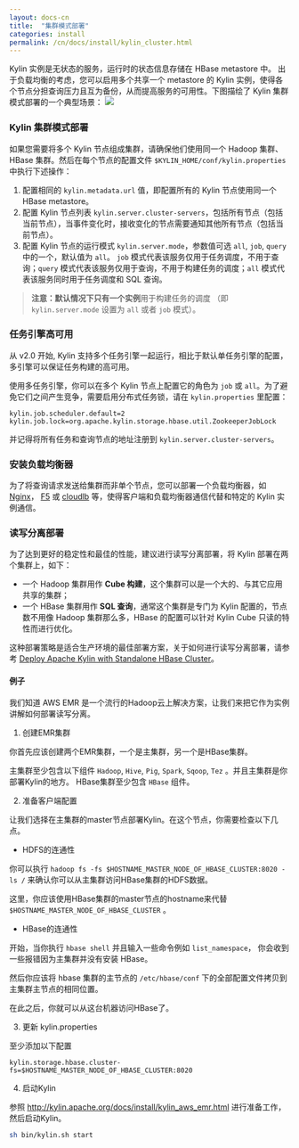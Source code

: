 ```yaml
---
layout: docs-cn
title:  "集群模式部署"
categories: install
permalink: /cn/docs/install/kylin_cluster.html
---
```


Kylin 实例是无状态的服务，运行时的状态信息存储在 HBase metastore 中。 出于负载均衡的考虑，您可以启用多个共享一个 metastore 的 Kylin 实例，使得各个节点分担查询压力且互为备份，从而提高服务的可用性。下图描绘了 Kylin 集群模式部署的一个典型场景：
![](/images/install/kylin_server_modes.png)



### Kylin 集群模式部署

如果您需要将多个 Kylin 节点组成集群，请确保他们使用同一个 Hadoop 集群、HBase 集群。然后在每个节点的配置文件 `$KYLIN_HOME/conf/kylin.properties` 中执行下述操作：

1. 配置相同的 `kylin.metadata.url` 值，即配置所有的 Kylin 节点使用同一个 HBase metastore。
2. 配置 Kylin 节点列表 `kylin.server.cluster-servers`，包括所有节点（包括当前节点），当事件变化时，接收变化的节点需要通知其他所有节点（包括当前节点）。
3. 配置 Kylin 节点的运行模式 `kylin.server.mode`，参数值可选 `all`, `job`, `query` 中的一个，默认值为 `all`。
`job` 模式代表该服务仅用于任务调度，不用于查询；`query` 模式代表该服务仅用于查询，不用于构建任务的调度；`all` 模式代表该服务同时用于任务调度和 SQL 查询。

> **注意：**默认情况下只有**一个实例**用于构建任务的调度 （即 `kylin.server.mode` 设置为 `all` 或者 `job` 模式）。



### 任务引擎高可用

从 v2.0 开始, Kylin 支持多个任务引擎一起运行，相比于默认单任务引擎的配置，多引擎可以保证任务构建的高可用。

使用多任务引擎，你可以在多个 Kylin 节点上配置它的角色为 `job` 或 `all`。为了避免它们之间产生竞争，需要启用分布式任务锁，请在 `kylin.properties` 里配置：

```properties
kylin.job.scheduler.default=2
kylin.job.lock=org.apache.kylin.storage.hbase.util.ZookeeperJobLock
```
并记得将所有任务和查询节点的地址注册到 `kylin.server.cluster-servers`。



### 安装负载均衡器

为了将查询请求发送给集群而非单个节点，您可以部署一个负载均衡器，如 [Nginx](http://nginx.org/en/)， [F5](https://www.f5.com/) 或 [cloudlb](https://rubygems.org/gems/cloudlb/) 等，使得客户端和负载均衡器通信代替和特定的 Kylin 实例通信。



### 读写分离部署

为了达到更好的稳定性和最佳的性能，建议进行读写分离部署，将 Kylin 部署在两个集群上，如下：

* 一个 Hadoop 集群用作 **Cube 构建**，这个集群可以是一个大的、与其它应用共享的集群；
* 一个 HBase 集群用作 **SQL 查询**，通常这个集群是专门为 Kylin 配置的，节点数不用像 Hadoop 集群那么多，HBase 的配置可以针对 Kylin Cube 只读的特性而进行优化。

这种部署策略是适合生产环境的最佳部署方案，关于如何进行读写分离部署，请参考 [Deploy Apache Kylin with Standalone HBase Cluster](/blog/2016/06/10/standalone-hbase-cluster/)。

#### 例子

我们知道 AWS EMR 是一个流行的Hadoop云上解决方案，让我们来把它作为实例讲解如何部署读写分离。

1. 创建EMR集群

你首先应该创建两个EMR集群，一个是主集群，另一个是HBase集群。

主集群至少包含以下组件 `Hadoop`, `Hive`, `Pig`, `Spark`, `Sqoop`, `Tez` 。并且主集群是你部署Kylin的地方。
HBase集群至少包含 `HBase` 组件。

2. 准备客户端配置

让我们选择在主集群的master节点部署Kylin。在这个节点，你需要检查以下几点。


- HDFS的连通性

你可以执行 `hadoop fs -fs $HOSTNAME_MASTER_NODE_OF_HBASE_CLUSTER:8020 -ls /` 来确认你可以从主集群访问HBase集群的HDFS数据。

这里，你应该使用HBase集群的master节点的hostname来代替 `$HOSTNAME_MASTER_NODE_OF_HBASE_CLUSTER` 。


- HBase的连通性


开始，当你执行 `hbase shell` 并且输入一些命令例如 `list_namespace`， 你会收到一些报错因为主集群并没有安装 HBase。

然后你应该将 hbase 集群的主节点的 `/etc/hbase/conf` 下的全部配置文件拷贝到主集群主节点的相同位置。

在此之后，你就可以从这台机器访问HBase了。


3. 更新 kylin.properties

至少添加以下配置

```
kylin.storage.hbase.cluster-fs=$HOSTNAME_MASTER_NODE_OF_HBASE_CLUSTER:8020
```

4. 启动Kylin

参照 http://kylin.apache.org/docs/install/kylin_aws_emr.html 进行准备工作，然后启动Kylin。 

```sh
sh bin/kylin.sh start
```
